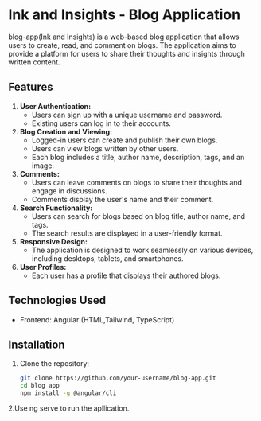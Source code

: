 # Ink and Insights - Blog Application
blog-app(Ink and Insights) is a web-based blog application that allows users to create, read, and comment on blogs. The application aims to provide a platform for users to share their thoughts and insights through written content.
## Features
1. **User Authentication:**
   - Users can sign up with a unique username and password.
   - Existing users can log in to their accounts.
2. **Blog Creation and Viewing:**
   - Logged-in users can create and publish their own blogs.
   - Users can view blogs written by other users.
   - Each blog includes a title, author name, description, tags, and an image.
3. **Comments:**
   - Users can leave comments on blogs to share their thoughts and engage in discussions.
   - Comments display the user's name and their comment.
4. **Search Functionality:**
   - Users can search for blogs based on blog title, author name, and tags.
   - The search results are displayed in a user-friendly format.
5. **Responsive Design:**
   - The application is designed to work seamlessly on various devices, including desktops, tablets, and smartphones.
6. **User Profiles:**
   - Each user has a profile that displays their authored blogs.
## Technologies Used
- Frontend: Angular (HTML,Tailwind, TypeScript)
## Installation
1. Clone the repository:
   ```bash
   git clone https://github.com/your-username/blog-app.git
   cd blog app
   npm install -g @angular/cli

2.Use ng serve to run the apllication.
